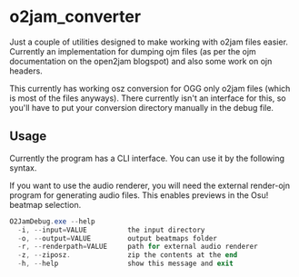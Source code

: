 # o2jam_converter

Just a couple of utilities designed to make working with o2jam files easier. Currently an implementation for dumping ojm files (as per the ojm documentation on the open2jam blogspot) and also some work on ojn headers. 

This currently has working osz conversion for OGG only o2jam files (which is most of the files anyways). There currently isn't an interface for this, so you'll have to put your conversion directory manually in the debug file.

## Usage

Currently the program has a CLI interface. You can use it by the following syntax. 

If you want to use the audio renderer, you will need the external render-ojn program for generating audio files. This enables previews in the Osu! beatmap selection. 

```powershell
O2JamDebug.exe --help
  -i, --input=VALUE          the input directory
  -o, --output=VALUE         output beatmaps folder
  -r, --renderpath=VALUE     path for external audio renderer
  -z, --ziposz.              zip the contents at the end
  -h, --help                 show this message and exit
```

